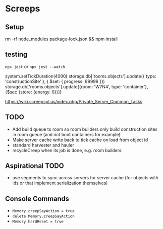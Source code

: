 # Screeps

## Setup

rm -rf node_modules package-lock.json && npm install

## testing

`npx jest` or `npx jest --watch` 

system.setTickDuration(4000)
storage.db['rooms.objects'].update({ type: 'constructionSite' }, { $set: { progress: 99999 }})
storage.db['rooms.objects'].update({room: 'W7N4', type: 'container'}, {$set: {store: {energy: 0}}})

https://wiki.screepspl.us/index.php/Private_Server_Common_Tasks

## TODO

* Add build queue to room so room builders only build construction sites in room queue (and not boot containers for example)
* Make server cache write back to tick cache on load from object id
* standard harvester and hauler
* recycleCreep when its job is done, e.g. room builders

## Aspirational TODO

* use segments to sync across servers for server cache (for objects with ids or that implement serialization themselves)

## Console Commands

* `Memory.creepSayAction = true`
* `delete Memory.creepSayAction`
* `Memory.hardReset = true`
